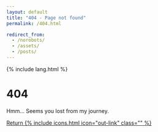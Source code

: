 ```yaml
---
layout: default
title: "404 - Page not found"
permalink: /404.html

redirect_from:
  - /norobots/
  - /assets/
  - /posts/
---
```


{% include lang.html %}

  <div class="wrapper">
    <main aria-label="Content">
      <div class="not-found">
        <div class="container">
          <h1 class="title">404</h1>
          <p>Hmm... Seems you lost from my journey.</p>
          <a href="{{ site.url }}">Return {% include icons.html icon="out-link" class="" %}
          </a>
        </div>
      </div>
    </main>
  </div>
